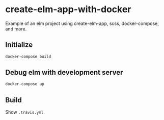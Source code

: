 # create-elm-app-with-docker

Example of an elm project using create-elm-app, scss, docker-compose, and more.

## Initialize

```cmd
docker-compose build
```

## Debug elm with development server

```cmd
docker-compose up
```

## Build

Show `.travis.yml`.
